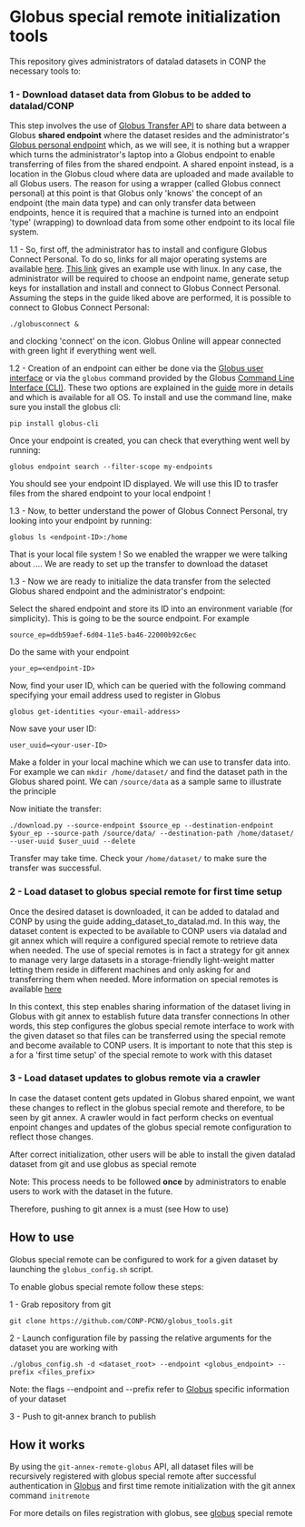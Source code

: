 # Globus special remote initialization tools

This repository gives administrators of datalad datasets in CONP the necessary tools to:

### 1 - Download dataset data from Globus to be added to datalad/CONP

This step involves the use of [Globus Transfer API](https://docs.globus.org/api/transfer/) to share data between a Globus 
**shared endpoint** where the dataset resides and the administrator's [Globus personal endpoint](https://www.globus.org/globus-connect-personal) 
which, as we will see, it is nothing but a wrapper which turns the administrator's laptop into a Globus endpoint to enable transferring of 
files from the shared endpoint. A shared enpoint instead, is a location in the Globus cloud where data are uploaded and made available to all Globus users.
The reason for using a wrapper (called Globus connect personal) at this point is that Globus only 'knows' the concept of an endpoint (the main data type) and can only transfer data between 
endpoints, hence it is required that a machine is turned into an endpoint 'type' (wrapping) to download data from some other endpoint to its local file system.

1.1 - So, first off, the administrator has to install and configure Globus Connect Personal. To do so, links for all major operating
systems are available [here](https://www.globus.org/globus-connect-personal). [This link](https://docs.globus.org/how-to/globus-connect-personal-linux/)
gives an example use with linux. In any case, the administrator will be required to choose an endpoint name, generate setup keys for installation and 
install and connect to Globus Connect Personal. Assuming the steps in the guide liked above are performed, it is possible to connect to Globus Connect Personal:

``./globusconnect &`` 

and clocking 'connect' on the icon. Globus Online will appear connected with green light if everything went well.

1.2 - Creation of an endpoint can either be done via the [Globus user interface](https://app.globus.org/) or 
via the ``globus`` command provided by the Globus [Command Line Interface (CLI)](https://docs.globus.org/cli/installation/). These two options
are explained in the [guide](https://docs.globus.org/how-to/globus-connect-personal-linux/) more in details and which is available for all OS. 
To install and use the command line, make sure you install the globus cli:

```pip install globus-cli```

Once your endpoint is created, you can check that everything went well by running:

```globus endpoint search --filter-scope my-endpoints```

You should see your endpoint ID displayed. We will use this ID to trasfer files from the shared endpoint to your local endpoint !

1.3 - Now, to better understand the power of Globus Connect Personal, try looking into your endpoint by running:

```globus ls <endpoint-ID>:/home```

That is your local file system ! So we enabled the wrapper we were talking about .... We are ready to set up the transfer to download the dataset

1.3 - Now we are ready to initialize the data transfer from the selected Globus shared endpoint and the administrator's endpoint:

Select the shared endpoint and store its ID into an environment variable (for simplicity). This is going to be the source endpoint. For example

``source_ep=ddb59aef-6d04-11e5-ba46-22000b92c6ec``

Do the same with your endpoint

``your_ep=<endpoint-ID>``

Now, find your user ID, which can be queried with the following command specifying your email address used to register in Globus

``globus get-identities <your-email-address>``

Now save your user ID:

``user_uuid=<your-user-ID>``

Make a folder in your local machine which we can use to transfer data into. For example we can ``mkdir /home/dataset/`` and find the dataset path in
the Globus shared point. We can ``/source/data`` as a sample same to illustrate the principle

Now initiate the transfer:

``./download.py --source-endpoint $source_ep --destination-endpoint $your_ep --source-path /source/data/ --destination-path /home/dataset/ --user-uuid $user_uuid --delete``

Transfer may take time. Check your ```/home/dataset/``` to make sure the transfer was successful.


### 2 - Load dataset to globus special remote for first time setup

Once the desired dataset is downloaded, it can be added to datalad and CONP by using the guide adding_dataset_to_datalad.md. In this way, the dataset
content is expected to be available to CONP users via datalad and git annex which will require a configured special remote to retrieve data when needed.
The use of special remotes is in fact a strategy for git annex to manage very large datasets in a storage-friendly light-weight matter letting them reside 
in different machines and only asking for and transferring them when needed. More information on special remotes is available [here](https://git-annex.branchable.com/special_remotes/)

In this context, this step enables sharing information of the dataset living in Globus with git annex to establish future data transfer connections
In other words, this step configures the globus special remote interface to work with the given dataset so that files can be transferred using the special remote
and become available to CONP users. It is important to note that this step is a for a 'first time setup' of the special remote to work with this dataset

### 3 - Load dataset updates to globus remote via a crawler

In case the dataset content gets updated in Globus shared enpoint, we want these changes to reflect in the globus special remote and therefore, to be seen by git annex.
A crawler would in fact perform checks on eventual enpoint changes and updates of the globus special remote configuration to reflect those changes.


After correct initialization, other users will be able to install the given datalad dataset from git and use globus as special remote

Note: This process needs to be followed **once** by administrators to enable users to work with the dataset in the future. 

Therefore, pushing to git annex is a must (see How to use)


## How to use

Globus special remote can be configured to work for a given dataset by launching the ```globus_config.sh``` script.

To enable globus special remote follow these steps:

1 - Grab repository from git

```
git clone https://github.com/CONP-PCNO/globus_tools.git
```

2 - Launch configuration file by passing the relative arguments for the dataset you are working with

```
./globus_config.sh -d <dataset_root> --endpoint <globus_endpoint> --prefix <files_prefix>
```

Note: the flags --endpoint and --prefix refer to [Globus](https://auth.globus.org) specific information of your dataset


3 - Push to git-annex branch to publish



## How it works

By using the ```git-annex-remote-globus``` API, all dataset files will be recursively registered with globus special remote after successful authentication in [Globus](https://auth.globus.org) and
first time remote initialization with the git annex command ```initremote```

For more details on files registration with globus, see [globus](https://github.com/CONP-PCNO/git-annex-remote-globus) special remote
 